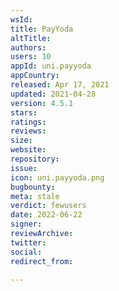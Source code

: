 ```yaml
---
wsId: 
title: PayYoda
altTitle: 
authors: 
users: 10
appId: uni.payyoda
appCountry: 
released: Apr 17, 2021
updated: 2021-04-28
version: 4.5.1
stars: 
ratings: 
reviews: 
size: 
website: 
repository: 
issue: 
icon: uni.payyoda.png
bugbounty: 
meta: stale
verdict: fewusers
date: 2022-06-22
signer: 
reviewArchive: 
twitter: 
social: 
redirect_from: 

---
```


